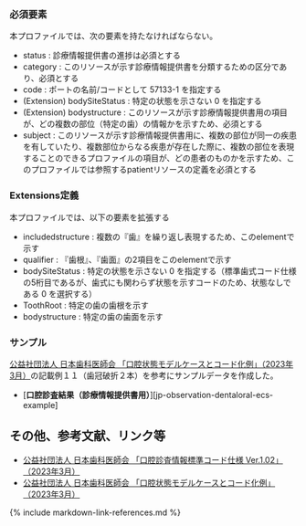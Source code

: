### 必須要素
本プロファイルでは、次の要素を持たなければならない。

- status : 診療情報提供書の進捗は必須とする
- category : このリソースが示す診療情報提供書を分類するための区分であり、必須とする
- code : ポートの名前/コードとして 57133-1 を指定する
- (Extension) bodySiteStatus : 特定の状態を示さない 0 を指定する
- (Extension) bodystructure : このリソースが示す診療情報提供書用の項目が、どの複数の部位（特定の歯）の情報かを示すため、必須とする
- subject : このリソースが示す診療情報提供書用に、複数の部位が同一の疾患を有していたり、複数部位からなる疾患が存在した際に、複数の部位を表現することのできるプロファイルの項目が、どの患者のものかを示すため、このプロファイルでは参照するpatientリソースの定義を必須とする


### Extensions定義
本プロファイルでは、以下の要素を拡張する

- includedstructure : 複数の『歯』を繰り返し表現するため、このelementで示す
- qualifier : 『歯根』、『歯面』の2項目をこのelementで示す
- bodySiteStatus : 特定の状態を示さない 0 を指定する（標準歯式コード仕様の5桁目であるが、歯式にも関わらず状態を示すコードのため、状態なしである 0 を選択する）
- ToothRoot : 特定の歯の歯根を示す
- bodystructure : 特定の歯の歯面を示す

<!--

### 制約一覧

## 利用方法

### OperationおよびSearch Parameter 一覧

#### Search Parameter一覧

#### Operation一覧
-->
### サンプル
 [公益社団法人 日本歯科医師会 「口腔状態モデルケースとコード化例」（2023年3月）](https://www.jda.or.jp/dentist/program/pdf/Oral-examination-Information-Standard-Code_v1.02-proportional.pdf)の記載例１１（歯冠破折２本）を参考にサンプルデータを作成した。

* [**口腔診査結果（診療情報提供書用）**][jp-observation-dentaloral-ecs-example]

## その他、参考文献、リンク等
- [公益社団法人 日本歯科医師会 「口腔診査情報標準コード仕様 Ver.1.02」（2023年3月）](https://www.jda.or.jp/dentist/program/pdf/Oral-examination-Information-Standard-Code_v1.02.pdf)
- [公益社団法人 日本歯科医師会 「口腔状態モデルケースとコード化例」（2023年3月）](https://www.jda.or.jp/dentist/program/pdf/Oral-examination-Information-Standard-Code_v1.02-proportional.pdf)


{% include markdown-link-references.md %}

